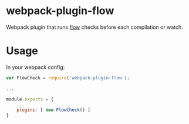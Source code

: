 # webpack-plugin-flow

Webpack plugin that runs [flow](http://flowtype.org/) checks before each
compilation or watch.

# Usage

In your webpack config:

```js
var FlowCheck = require('webpack-plugin-flow');

...

module.exports = {
    ...
    plugins: [ new FlowCheck() ]
}

```
